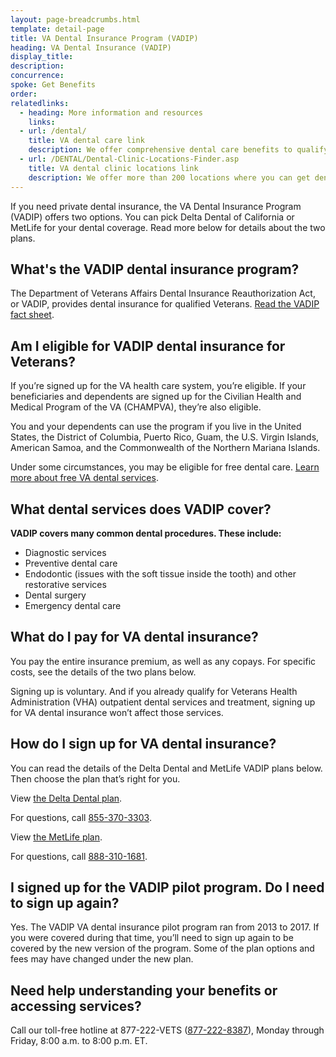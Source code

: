 ```yaml
---
layout: page-breadcrumbs.html
template: detail-page
title: VA Dental Insurance Program (VADIP)
heading: VA Dental Insurance (VADIP)
display_title: 
description: 
concurrence: 
spoke: Get Benefits
order:  
relatedlinks:
  - heading: More information and resources
    links:
  - url: /dental/
    title: VA dental care link
    description: We offer comprehensive dental care benefits to qualifying Veterans. Learn more about the dental care that may be available to you.
  - url: /DENTAL/Dental-Clinic-Locations-Finder.asp
    title: VA dental clinic locations link
    description: We offer more than 200 locations where you can get dental care. Find the closest dental clinic to you.
---
```


<div class="va-introtext">
  
If you need private dental insurance, the VA Dental Insurance Program (VADIP) 
offers two options. You can pick Delta Dental of California or MetLife for your dental coverage. 
Read more below for details about the two plans.

## What's the VADIP dental insurance program?

The Department of Veterans Affairs Dental Insurance Reauthorization Act, 
or VADIP, provides dental insurance for qualified Veterans. [Read the VADIP fact sheet](https://www.va.gov/HEALTHBENEFITS/resources/publications/IB10-580_VADIP_factsheet.pdf).

## Am I eligible for VADIP dental insurance for Veterans?

If you’re signed up for the VA health care system, you’re eligible. 
If your beneficiaries and dependents are signed up for the Civilian Health and Medical Program of the 
VA (CHAMPVA), they’re also eligible.

You and your dependents can use the program if you live in the United States, 
the District of Columbia, Puerto Rico, Guam, the U.S. Virgin Islands, American Samoa, 
and the Commonwealth of the Northern Mariana Islands.

Under some circumstances, you may be eligible for free dental care. [Learn more about free VA dental services](https://www.va.gov/DENTAL/index.asp).

## What dental services does VADIP cover?

**VADIP covers many common dental procedures. These include:**

-	Diagnostic services
-	Preventive dental care
-	Endodontic (issues with the soft tissue inside the tooth) and other restorative services
-	Dental surgery
-	Emergency dental care

## What do I pay for VA dental insurance?

You pay the entire insurance premium, as well as any copays. For specific costs, 
see the details of the two plans below. 

Signing up is voluntary. And if you already qualify for Veterans Health Administration (VHA) 
outpatient dental services and treatment, signing up for VA dental insurance won’t affect those services.

## How do I sign up for VA dental insurance?

You can read the details of the Delta Dental and MetLife VADIP plans below. 
Then choose the plan that’s right for you. 

View [the Delta Dental plan](https://feds.deltadentalins.com/vadip/).

For questions, call <a href="tel:+18553703303">855-370-3303</a>.

View [the MetLife plan](https://www.metlife.com/vadip/).

For questions, call <a href="tel:+18883101681">888-310-1681</a>.

## I signed up for the VADIP pilot program. Do I need to sign up again?

Yes. The VADIP VA dental insurance pilot program ran from 2013 to 2017. 
If you were covered during that time, you’ll need to sign up again to be covered by the new version 
of the program. Some of the plan options and fees may have changed under the new plan.

## Need help understanding your benefits or accessing services?

Call our toll-free hotline at 877-222-VETS (<a href="tel:+18772228387">877-222-8387</a>), Monday through Friday, 
8:00 a.m. to 8:00 p.m. ET.


